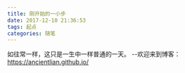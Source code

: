 ```yaml
---
title: 刚开始的一小步
date: 2017-12-10 21:36:53
tags: 起点
categories: 随笔
---
```

如往常一样，这只是一生中一样普通的一天。
					--欢迎来到博客： https://ancientlian.github.io/
					
